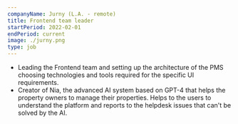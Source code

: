 ```yaml
---
companyName: Jurny (L.A. - remote)
title: Frontend team leader
startPeriod: 2022-02-01
endPeriod: current
image: ./jurny.png
type: job
---
```


- Leading the Frontend team and setting up the architecture of the PMS choosing technologies and tools required for the specific UI requirements.
- Creator of Nia, the advanced AI system based on GPT-4 that helps the property owners to manage their properties. Helps to the users to understand the platform and reports to the helpdesk issues that can't be solved by the AI.